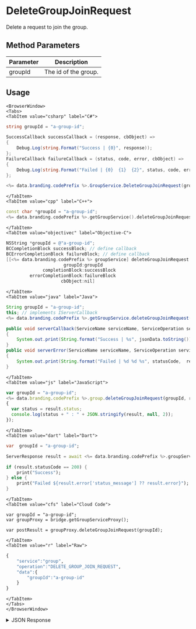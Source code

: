 # DeleteGroupJoinRequest
Delete a request to join the group.

<PartialServop service_name="group" operation_name="DELETE_GROUP_JOIN_REQUEST" />

## Method Parameters
Parameter | Description
--------- | -----------
groupId | The id of the group.

## Usage

```mdx-code-block
<BrowserWindow>
<Tabs>
<TabItem value="csharp" label="C#">
```

```csharp
string groupId = "a-group-id";

SuccessCallback successCallback = (response, cbObject) =>
{
    Debug.Log(string.Format("Success | {0}", response));
};
FailureCallback failureCallback = (status, code, error, cbObject) =>
{
    Debug.Log(string.Format("Failed | {0}  {1}  {2}", status, code, error));
};

<%= data.branding.codePrefix %>.GroupService.DeleteGroupJoinRequest(groupId, successCallback, failureCallback);
```

```mdx-code-block
</TabItem>
<TabItem value="cpp" label="C++">
```

```cpp
const char *groupId = "a-group-id";
<%= data.branding.codePrefix %>.getGroupService().deleteGroupJoinRequest(groupId, this);
```

```mdx-code-block
</TabItem>
<TabItem value="objectivec" label="Objective-C">
```

```objectivec
NSString *groupId = @"a-group-id";
BCCompletionBlock successBlock; // define callback
BCErrorCompletionBlock failureBlock; // define callback
[[<%= data.branding.codePrefix %> groupService] deleteGroupJoinRequest:
                      groupId:groupId
              completionBlock:successBlock
         errorCompletionBlock:failureBlock
                     cbObject:nil]
```

```mdx-code-block
</TabItem>
<TabItem value="java" label="Java">
```

```java
String groupId = "a-group-id";
this; // implements IServerCallback
<%= data.branding.codePrefix %>.getGroupService.deleteGroupJoinRequest(groupId, this);

public void serverCallback(ServiceName serviceName, ServiceOperation serviceOperation, JSONObject jsonData)
{
    System.out.print(String.format("Success | %s", jsonData.toString()));
}
public void serverError(ServiceName serviceName, ServiceOperation serviceOperation, int statusCode, int reasonCode, String jsonError)
{
    System.out.print(String.format("Failed | %d %d %s", statusCode,  reasonCode, jsonError.toString()));
}

```

```mdx-code-block
</TabItem>
<TabItem value="js" label="JavaScript">
```

```javascript
var groupId = "a-group-id";
<%= data.branding.codePrefix %>.group.deleteGroupJoinRequest(groupId, result =>
{
  var status = result.status;
  console.log(status + " : " + JSON.stringify(result, null, 2));
});
```

```mdx-code-block
</TabItem>
<TabItem value="dart" label="Dart">
```

```dart
var  groupId = "a-group-id";

ServerResponse result = await <%= data.branding.codePrefix %>.groupService.deleteGroupJoinRequest(groupId:groupId);

if (result.statusCode == 200) {
    print("Success");
} else {
    print("Failed ${result.error['status_message'] ?? result.error}");
}
```

```mdx-code-block
</TabItem>
<TabItem value="cfs" label="Cloud Code">
```

```cfscript
var groupId = "a-group-id";
var groupProxy = bridge.getGroupServiceProxy();

var postResult = groupProxy.deleteGroupJoinRequest(groupId);
```

```mdx-code-block
</TabItem>
<TabItem value="r" label="Raw">
```

```r
{
    "service":"group",
    "operation":"DELETE_GROUP_JOIN_REQUEST",
    "data":{
        "groupId":"a-group-id"
    }
}
```

```mdx-code-block
</TabItem>
</Tabs>
</BrowserWindow>
```
<details>
<summary>JSON Response</summary>

```json
{
  "status" : 200,
  "data" : null
}
```

</details>

